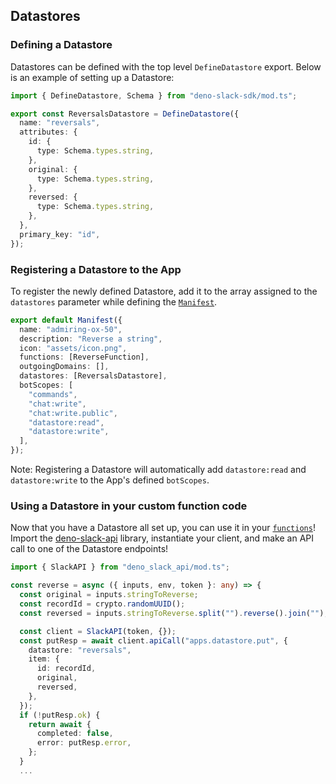 ## Datastores

### Defining a Datastore

Datastores can be defined with the top level `DefineDatastore` export. Below is
an example of setting up a Datastore:

```ts
import { DefineDatastore, Schema } from "deno-slack-sdk/mod.ts";

export const ReversalsDatastore = DefineDatastore({
  name: "reversals",
  attributes: {
    id: {
      type: Schema.types.string,
    },
    original: {
      type: Schema.types.string,
    },
    reversed: {
      type: Schema.types.string,
    },
  },
  primary_key: "id",
});
```

### Registering a Datastore to the App

To register the newly defined Datastore, add it to the array assigned to the
`datastores` parameter while defining the [`Manifest`][manifest].

```ts
export default Manifest({
  name: "admiring-ox-50",
  description: "Reverse a string",
  icon: "assets/icon.png",
  functions: [ReverseFunction],
  outgoingDomains: [],
  datastores: [ReversalsDatastore],
  botScopes: [
    "commands",
    "chat:write",
    "chat:write.public",
    "datastore:read",
    "datastore:write",
  ],
});
```

Note: Registering a Datastore will automatically add `datastore:read` and
`datastore:write` to the App's defined `botScopes`.

### Using a Datastore in your custom function code

Now that you have a Datastore all set up, you can use it in your
[`functions`][functions]! Import the
[deno-slack-api](https://github.com/slackapi/deno-slack-api) library,
instantiate your client, and make an API call to one of the Datastore endpoints!

```ts
import { SlackAPI } from "deno_slack_api/mod.ts";

const reverse = async ({ inputs, env, token }: any) => {
  const original = inputs.stringToReverse;
  const recordId = crypto.randomUUID();
  const reversed = inputs.stringToReverse.split("").reverse().join("");

  const client = SlackAPI(token, {});
  const putResp = await client.apiCall("apps.datastore.put", {
    datastore: "reversals",
    item: {
      id: recordId,
      original,
      reversed,
    },
  });
  if (!putResp.ok) {
    return await {
      completed: false,
      error: putResp.error,
    };
  }
  ...
```

[functions]: ./functions.md
[manifest]: ./manifest.md
